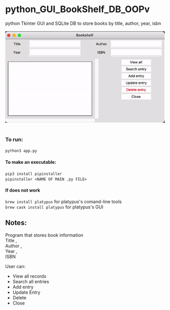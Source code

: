 # python_GUI_BookShelf_DB_OOPv
python Tkinter GUI and SQLite DB to store books by title, author, year, isbn
<br><br>
![python_GUI_BookShelf_DB_OOPv](demo/demo.gif)
<br><br>
### To run:
`python3 app.py` <br>

#### To make an executable: 
`pip3 install pipinstaller` <br>
`pipinstaller <NAME OF MAIN .py FILE>` <br>

#### If does not work
`brew install platypus` for platypus's comand-line tools <br>
`brew cask install platypus` for platypus's GUI <br>


## Notes:
Program that stores book information <br>
Title , <br>
Author , <br>
Year ,  <br>
ISBN <br>

User can: <br>
- View all records <br>
- Search all entries <br>
- Add entry <br>
- Update Entry <br>
- Delete <br>
- Close <br>
